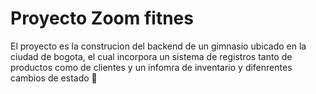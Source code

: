 # Proyecto Zoom fitnes 	
El proyecto es la construcion del backend de un gimnasio ubicado en la ciudad de bogota, el cual incorpora un sistema de registros tanto de productos como de clientes y un infomra de inventario y difenrentes cambios de estado :mechanical_arm:
